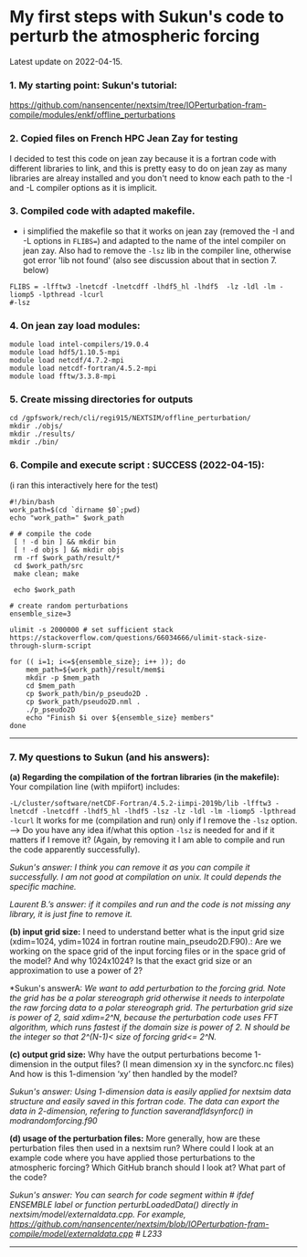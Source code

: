 # My first steps with Sukun's code to perturb the atmospheric forcing
Latest update on 2022-04-15.

### 1. My starting point: Sukun's tutorial:
 https://github.com/nansencenter/nextsim/tree/IOPerturbation-fram-compile/modules/enkf/offline_perturbations

### 2. Copied files on French HPC Jean Zay for testing
I decided to test this code on jean zay because it is a fortran code with different libraries to link, and this is pretty easy to do on jean zay as many libraries are alreay installed and you don't need to know each path to the -I and -L compiler options as it is implicit.

### 3. Compiled code with adapted makefile.
* i simplified the makefile so that it works on jean zay (removed the -I and -L options in `FLIBS=`) and adapted to the name of the intel compiler on jean zay. Also had to remove the `-lsz` lib in the compiler line, otherwise got error 'lib not found' (also see discussion about that in section 7. below)
```
FLIBS = -lfftw3 -lnetcdf -lnetcdff -lhdf5_hl -lhdf5  -lz -ldl -lm -liomp5 -lpthread -lcurl 
#-lsz
```

### 4. On jean zay load modules:
```
module load intel-compilers/19.0.4
module load hdf5/1.10.5-mpi
module load netcdf/4.7.2-mpi
module load netcdf-fortran/4.5.2-mpi
module load fftw/3.3.8-mpi
```

### 5. Create missing directories for outputs
```
cd /gpfswork/rech/cli/regi915/NEXTSIM/offline_perturbation/
mkdir ./objs/
mkdir ./results/
mkdir ./bin/

```

### 6. Compile and execute script : SUCCESS (2022-04-15):
(i ran this interactively here for the test)
```
#!/bin/bash
work_path=$(cd `dirname $0`;pwd)
echo "work_path=" $work_path

# # compile the code 
 [ ! -d bin ] && mkdir bin
 [ ! -d objs ] && mkdir objs
 rm -rf $work_path/result/*
 cd $work_path/src
 make clean; make

 echo $work_path

# create random perturbations
ensemble_size=3

ulimit -s 2000000 # set sufficient stack  https://stackoverflow.com/questions/66034666/ulimit-stack-size-through-slurm-script
  
for (( i=1; i<=${ensemble_size}; i++ )); do
    mem_path=${work_path}/result/mem$i
    mkdir -p $mem_path
    cd $mem_path
    cp $work_path/bin/p_pseudo2D . 
    cp $work_path/pseudo2D.nml .
    ./p_pseudo2D
    echo "Finish $i over ${ensemble_size} members"
done

```

---
### 7. My questions to Sukun (and his answers):

**(a) Regarding the compilation of the fortran libraries (in the makefile):**
Your compilation line (with mpiifort) includes:

`-L/cluster/software/netCDF-Fortran/4.5.2-iimpi-2019b/lib -lfftw3 -lnetcdf -lnetcdff -lhdf5_hl -lhdf5 -lsz -lz -ldl -lm -liomp5 -lpthread -lcurl`
It works for me (compilation and run) only if I remove the `-lsz` option.
—> Do you have any idea if/what this option `-lsz` is needed for and if it matters if I remove it? (Again, by removing it I am able to compile and run the code apparently successfully).

*Sukun's answer: I think you can remove it as you can compile it successfully. I am not good at compilation on unix. It could depends the specific machine.*

*Laurent B.’s answer: if it compiles and run and the code is not missing any library, it is just fine to remove it.*



**(b) input grid size:**
I need to understand better what is the input grid size (xdim=1024, ydim=1024 in fortran routine main_pseudo2D.F90).:
Are we working on the space grid of the input forcing files or in the space grid of the model?
And why 1024x1024? Is that the exact grid size or an approximation to use a power of 2?

*Sukun's answerA: *We want to add perturbation to the forcing grid. Note the grid has be a polar stereograph grid otherwise it needs to interpolate the raw forcing data to a polar stereograph grid. The perturbation grid size is power of 2, said xdim=2^N, because the perturbation code uses FFT algorithm, which runs fastest if the domain size is power of 2. N should be the integer so that 2^(N-1)< size of forcing grid<= 2^N.* 

**(c) output grid size:**
Why have the output perturbations become 1-dimension in the output files? (I mean dimension xy in the syncforc.nc files) And how is this 1-dimension ‘xy’ then handled by the model?

*Sukun's answer: Using 1-dimension data is easily applied for nextsim data structure and easily saved in this fortran code. The data can export the data in 2-dimension, refering to function saverandfldsynforc() in modrandomforcing.f90*


**(d) usage of the perturbation files:**
More generally, how are these perturbation files then used in a nextsim run? Where could I look at an example code where you have applied those perturbations to the atmospheric forcing? Which GitHub branch should I look at? What part of the code?

*Sukun's answer: You can search for code segment within # ifdef ENSEMBLE label or function perturbLoadedData() directly in nextsim/model/externaldata.cpp. For example, https://github.com/nansencenter/nextsim/blob/IOPerturbation-fram-compile/model/externaldata.cpp # L233*

---

